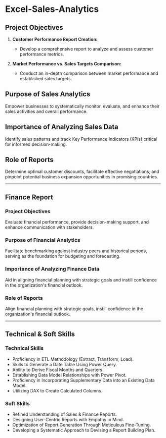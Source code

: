 # Excel-Sales-Analytics

## Project Objectives

1. **Customer Performance Report Creation:**
   - Develop a comprehensive report to analyze and assess customer performance metrics.

2. **Market Performance vs. Sales Targets Comparison:**
   - Conduct an in-depth comparison between market performance and established sales targets.

## Purpose of Sales Analytics
Empower businesses to systematically monitor, evaluate, and enhance their sales activities and overall performance.

## Importance of Analyzing Sales Data
Identify sales patterns and track Key Performance Indicators (KPIs) critical for informed decision-making.

## Role of Reports
Determine optimal customer discounts, facilitate effective negotiations, and pinpoint potential business expansion opportunities in promising countries.

---

## Finance Report

### Project Objectives
Evaluate financial performance, provide decision-making support, and enhance communication with stakeholders.

### Purpose of Financial Analytics
Facilitate benchmarking against industry peers and historical periods, serving as the foundation for budgeting and forecasting.

### Importance of Analyzing Finance Data
Aid in aligning financial planning with strategic goals and instill confidence in the organization's financial outlook.

### Role of Reports
Align financial planning with strategic goals, instill confidence in the organization's financial outlook.

---

## Technical & Soft Skills

### Technical Skills
- Proficiency in ETL Methodology (Extract, Transform, Load).
- Skills to Generate a Date Table Using Power Query.
- Ability to Derive Fiscal Months and Quarters.
- Establishing Data Model Relationships with Power Pivot.
- Proficiency in Incorporating Supplementary Data into an Existing Data Model.
- Utilizing DAX to Create Calculated Columns.

### Soft Skills
- Refined Understanding of Sales & Finance Reports.
- Designing User-Centric Reports with Empathy in Mind.
- Optimization of Report Generation Through Meticulous Fine-Tuning.
- Developing a Systematic Approach to Devising a Report Building Plan.
